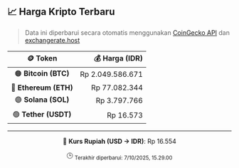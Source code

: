 

<!-- HARGA_KRIPTO -->
## 📈 Harga Kripto Terbaru

> Data ini diperbarui secara otomatis menggunakan [CoinGecko API](https://www.coingecko.com/) dan [exchangerate.host](https://exchangerate.host/)

<div align="center">

| 🪙 Token | 💰 Harga (IDR) |
|:------:|---------------:|
| 🟠 **Bitcoin (BTC)**   | Rp 2.049.586.671 |
| 🔵 **Ethereum (ETH)**  | Rp 77.082.344 |
| 🟣 **Solana (SOL)**    | Rp 3.797.766 |
| 🟢 **Tether (USDT)**   | Rp 16.573 |

---

💱 **Kurs Rupiah (USD → IDR)**: Rp 16.554

🕒 <sub>Terakhir diperbarui: 7/10/2025, 15.29.00</sub>

</div>
<!-- /HARGA_KRIPTO -->